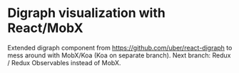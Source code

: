 # Digraph visualization with React/MobX

Extended digraph component from https://github.com/uber/react-digraph to mess around with MobX/Koa (Koa on separate branch). 
Next branch: Redux / Redux Observables instead of MobX.
